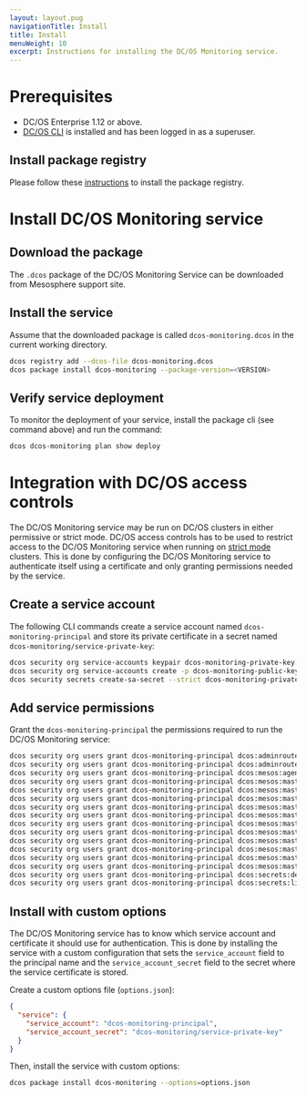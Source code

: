 ```yaml
---
layout: layout.pug
navigationTitle: Install
title: Install
menuWeight: 10
excerpt: Instructions for installing the DC/OS Monitoring service.
---
```


# Prerequisites

- DC/OS Enterprise 1.12 or above.
- [DC/OS CLI](/latest/cli/install/) is installed and has been logged in as a superuser.

## Install package registry

Please follow these [instructions](https://docs.mesosphere.com/1.12/administering-clusters/repo/package-registry/quickstart/) to install the package registry.

# Install DC/OS Monitoring service

## Download the package

The `.dcos` package of the DC/OS Monitoring Service can be downloaded from Mesosphere support site.

## Install the service

Assume that the downloaded package is called `dcos-monitoring.dcos` in the current working directory.

```bash
dcos registry add --dcos-file dcos-monitoring.dcos
dcos package install dcos-monitoring --package-version=<VERSION>
```

## Verify service deployment

To monitor the deployment of your service, install the package cli (see command above) and run the command:

```bash
dcos dcos-monitoring plan show deploy
```

# Integration with DC/OS access controls

The DC/OS Monitoring service may be run on DC/OS clusters in either permissive or strict mode.
DC/OS access controls has to be used to restrict access to the DC/OS Monitoring service when running on [strict mode](https://docs.mesosphere.com/latest/security/ent/#security-modes) clusters.
This is done by configuring the DC/OS Monitoring service to authenticate itself using a certificate and only granting permissions needed by the service.

## Create a service account

The following CLI commands create a service account named `dcos-monitoring-principal` and store its private certificate in a secret named `dcos-monitoring/service-private-key`:

```bash
dcos security org service-accounts keypair dcos-monitoring-private-key.pem dcos-monitoring-public-key.pem
dcos security org service-accounts create -p dcos-monitoring-public-key.pem -d "DC/OS Monitoring service account" dcos-monitoring-principal
dcos security secrets create-sa-secret --strict dcos-monitoring-private-key.pem dcos-monitoring-principal dcos-monitoring/service-private-key
```

## Add service permissions

Grant the `dcos-monitoring-principal` the permissions required to run the DC/OS Monitoring service:

```bash
dcos security org users grant dcos-monitoring-principal dcos:adminrouter:ops:ca:rw full
dcos security org users grant dcos-monitoring-principal dcos:adminrouter:ops:ca:ro full
dcos security org users grant dcos-monitoring-principal dcos:mesos:agent:framework:role:slave_public read
dcos security org users grant dcos-monitoring-principal dcos:mesos:master:framework:role:dcos-monitoring-role create
dcos security org users grant dcos-monitoring-principal dcos:mesos:master:framework:role:slave_public read
dcos security org users grant dcos-monitoring-principal dcos:mesos:master:framework:role:slave_public/dcos-monitoring-role read
dcos security org users grant dcos-monitoring-principal dcos:mesos:master:framework:role:slave_public/dcos-monitoring-role create
dcos security org users grant dcos-monitoring-principal dcos:mesos:master:reservation:principal:dcos-monitoring-principal delete
dcos security org users grant dcos-monitoring-principal dcos:mesos:master:reservation:role:dcos-monitoring-role create
dcos security org users grant dcos-monitoring-principal dcos:mesos:master:reservation:role:slave_public/dcos-monitoring-role create
dcos security org users grant dcos-monitoring-principal dcos:mesos:master:task:user:nobody create
dcos security org users grant dcos-monitoring-principal dcos:mesos:master:volume:principal:dcos-monitoring-principal delete
dcos security org users grant dcos-monitoring-principal dcos:mesos:master:volume:role:dcos-monitoring-role create
dcos security org users grant dcos-monitoring-principal dcos:mesos:master:volume:role:slave_public/dcos-monitoring-role create
dcos security org users grant dcos-monitoring-principal dcos:secrets:default:/dcos-monitoring/\* full
dcos security org users grant dcos-monitoring-principal dcos:secrets:list:default:/dcos-monitoring read
```

## Install with custom options

The DC/OS Monitoring service has to know which service account and certificate it should use for authentication.
This is done by installing the service with a custom configuration that sets the `service_account` field to the principal name and the `service_account_secret` field to the secret where the service certificate is stored.

Create a custom options file (`options.json`):

```json
{
  "service": {
    "service_account": "dcos-monitoring-principal",
    "service_account_secret": "dcos-monitoring/service-private-key"
  }
}
```

Then, install the service with custom options:

```bash
dcos package install dcos-monitoring --options=options.json
```
